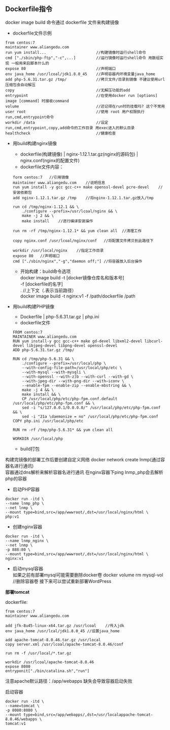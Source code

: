 ## Dockerfile指令
docker image build 命令通过 dockerfile 文件来构建镜像

* dockerfile文件示例
```
from centos:7
maintainer www.aliangedu.com
run yum install...                      //构建镜像时运行shell命令
cmd ["./sbin/php-ftp","-c",...]         //运行镜像时运行shell命令 用数组实现 一般用来启脚本什么的
expose 80                               //声明端口
env java_home /usr/lcoal/jdk1.8.0_45    //声明容器内环境变量java_home
add php-5.6.31.tar.gz /tmp/             //拷贝文件/目录到镜像 不建议使用url 压缩包会自动解压
copy                                    //无解压功能的add
entrypoint                              //在使用docker run [options] image [command] 时接收command
volume                                  //还记得在run时的挂载吗? 这个不常用
user root                               //使用 root 用户权限执行run,cmd,entrypoint命令
workdir /data                           //设定run,cmd,entrypoint,copy,add命令的工作目录 用exec进入的默认目录
healthcheck                             //健康检查
```

* 用build构建nginx镜像
    * dockerfile(构建镜像) | nginx-1.12.1.tar.gz(nginx的源码包) | nginx.conf(nginx的配置文件)
    * dockerfile文件内容：
    ```
    form centos:7   //引用镜像
    maintainer www.aliangedu.com    //说明信息
    run yum install -y gcc gcc-c++ make openssl-devel pcre-devel    //安装依赖包
    add nginx-1.12.1.tar.gz /tmp    //将nginx-1.12.1.tar.gz放入/tmp

    run cd /tmp/nginx-1.12.1 && \
        ./configure --prefix=/usr/lcoal/nginx && \
        make -j 2 && \
        make install    //进行编译安装操作

    run rm -rf /tmp/nginx-1.12.1* && yum clean all  //清理工作

    copy nginx.conf /usr/lcoal/nginx/conf   //将配置文件拷贝到此路径下

    workdir /usr/local/nginx    //指定工作目录
    expose 80   //声明端口
    cmd ["./sbin/nginx","-g","daemon off;"] //将容器放入后台操作
    ```
    * 开始构建：build命令选项<br>
    docker image build -t [docker镜像仓库名和版本号] \
                    -f [dockerfile的名字] \
                    .    //上下文（.表示当前路径）<br>
    docker image build -t nginx:v1 -f /path/dockerfile /path

* 用build构建PHP镜像
    * Dockerfile | php-5.6.31.tar.gz | php.ini
    * dockerfile文件
    ```
    FROM centos:7
    MAINTAINER www.aliangedu.com
    RUN yum install-y gcc gcc-c++ make gd-devel libxml2-devel libcurl-devel libjpeg-devel libpng-devel openssl-devel
    ADD php-5.6.31.tar.gz /tmp/

    RUN cd /tmp/php-5.6.31 && \
        ./configure --prefix=/usr/local/php \
        --with-config-file-path=/usr/local/php/etc \
        --with-mysql --with-mysqli \
        --with-openssl --with-z]b --with-curl --with-gd \
        --with-jpeg-dir --with-png-dir --with—iconv \
        --enable-fpm --enable-zip --enable-mbstring && \
        make -j 4 && \
        make install && \
        CP /usr/local/php/etc/php-fpm.conf.default /usr/local/php/etc/php-fpm.conf && \
        sed -i "s/127.0.0.1/0.0.0.0/" /usr/local/php/etc/php-fpm.conf && \
        sed -i "21a \daemonize = no" /usr/local/php/etc/php-fpm.conf
    COPY php.ini /usr/local/php/etc

    RUN rm -rf /tmp/php-5.6.31* && yum clean all

    WORKDIR /usr/local/php
    ```
    * build打包

构建完镜像的部署工作后要创建自定义网络  docker network create lnmp(通过容器名进行通讯)<br>
容器通过dns解析来解析容器名进行通讯 在nginx容器下ping lnmp_php会去解析php的容器

* 启动PHP容器
```
docker run -itd \
--name lnmp_php \
--net lnmp \
--mount type=bind,src=/app/wwwroot/,dst=/usr/local/nginx/html \
php:v1
```
* 创建nginx容器
```
docker run -itd \
--name lnmp_nginx \
--net lnmp \
-p 888:80 \
--mount type=bind,src=/app/wwwroot/,dst=/usr/local/nginx/html \
nginx:v1
```
* 启动mysql容器<br>
如果之前有部署mysql可能需要删除docker卷 docker volume rm mysql-vol  //删除容器卷
接下来可以尝试重新部署WordPress

__部署tomcat__

dockerfile:
```
from centos:7
maintainer www.aliangedu.com

add jfk-8u45-linux-x64.tar.gz /usr/lcoal    //传入jdk
env java_home /usr/lcal/jdk1.8.0_45 //设置java_home

add apache-tomcat-8.0.46.tar.gz /usr/local  
copy server.xml /usr/lcoal/apache-tomcat-8.0.46/conf

run rm -f /usr/local/*.tar.gz

workdir /usr/lcoal/apache-tomcat-8.0.46
expose 8080
entryponit["./bin/catalina.sh","run"]
```
注意apache默认路径：/app/webapps 缺失会导致容器启动失败

启动容器
```
docker run -itd \
--name=tomcat \
-p 8080:8080 \
--mount type=bind,src=/app/webapps/,dst=/usr/localappache-tomcat-8.0.46/webapps \
tomcat:v1
```